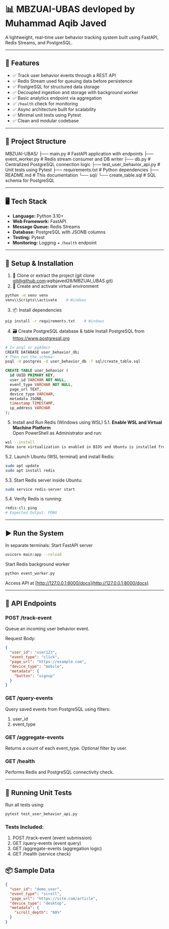 # 📊 MBZUAI-UBAS devloped by Muhammad Aqib Javed

A lightweight, real-time user behavior tracking system built using FastAPI, Redis Streams, and PostgreSQL.

---

## 🚀 Features

- ✅ Track user behavior events through a REST API  
- ✅ Redis Stream used for queuing data before persistence  
- ✅ PostgreSQL for structured data storage  
- ✅ Decoupled ingestion and storage with background worker  
- ✅ Basic analytics endpoint via aggregation  
- ✅ `/health` check for monitoring  
- ✅ Async architecture built for scalability  
- ✅ Minimal unit tests using Pytest  
- ✅ Clean and modular codebase  

---

## 🧱 Project Structure

MBZUAI-UBAS/ ├── main.py # FastAPI application with endpoints 
                ├── event_worker.py # Redis stream consumer and DB writer 
                  ├── db.py # Centralized PostgreSQL connection logic 
                    ├── test_user_behavior_api.py # Unit tests using Pytest 
                      ├── requirements.txt # Python dependencies 
                        ├── README.md # This documentation 
                          └── sql/ 
                            └── create_table.sql # SQL schema for PostgreSQL

---

## 🖥️ Tech Stack

- **Language:** Python 3.10+  
- **Web Framework:** FastAPI  
- **Message Queue:** Redis Streams  
- **Database:** PostgreSQL with JSONB columns  
- **Testing:** Pytest  
- **Monitoring:** Logging + `/health` endpoint  

---

## 🔧 Setup & Installation

1. 📁 Clone or extract the project (git clone git@github.com:aqibjaved28/MBZUAI_UBAS.git)  
2. 🔧 Create and activate virtual environment
```bash
python -m venv venv
venv\\Scripts\\activate    # Windows
```
3. 📦 Install dependencies
```bash
pip install -r requirements.txt    # Windows
```
4. 🗃️ Create PostgreSQL database & table 
Install PostgreSQL from https://www.postgresql.org
```bash
# In psql or pgAdmin
CREATE DATABASE user_behavior_db;
# Then run the schema:
psql -U postgres -d user_behavior_db -f sql/create_table.sql
```
```sql
CREATE TABLE user_behavior (
  id UUID PRIMARY KEY,
  user_id VARCHAR NOT NULL,
  event_type VARCHAR NOT NULL,
  page_url TEXT,
  device_type VARCHAR,
  metadata JSONB,
  timestamp TIMESTAMP,
  ip_address VARCHAR
);
```
5. Install and Run Redis (Windows using WSL)
5.1. **Enable WSL and Virtual Machine Platform**  
   Open PowerShell as Administrator and run:

```bash
wsl --install
Make sure virtualization is enabled in BIOS and Ubuntu is installed from Microsoft Store.
```
5.2. Launch Ubuntu (WSL terminal) and install Redis:
```bash
sudo apt update
sudo apt install redis
```
5.3. Start Redis server inside Ubuntu:
```bash
sudo service redis-server start
```
5.4. Verify Redis is running:
```bash
redis-cli ping
# Expected Output: PONG
```
---

## ▶️ Run the System
In separate terminals:
Start FastAPI server
```bash
uvicorn main:app --reload
```
Start Redis background worker
```bash
python event_worker.py
```
Access API at [http://127.0.0.1:8000/docs](http://127.0.0.1:8000/docs)

---

## 📡 API Endpoints
### POST /track-event
Queue an incoming user behavior event.

Request Body:
```json
{
  "user_id": "user123",
  "event_type": "click",
  "page_url": "https://example.com",
  "device_type": "mobile",
  "metadata": {
    "button": "signup"
  }
}
```
### GET /query-events
Query saved events from PostgreSQL using filters:

1. user_id
2. event_type

### GET /aggregate-events
Returns a count of each event_type. Optional filter by user.

### GET /health
Performs Redis and PostgreSQL connectivity check.

---

## 🧪 Running Unit Tests
Run all tests using:
```bash
pytest test_user_behavior_api.py
```
### Tests Included:
1. POST /track-event (event submission)
2. GET /query-events (event query)
3. GET /aggregate-events (aggregation logic)
4. GET /health (service check)

## 📦 Sample Data
```json
{
  "user_id": "demo_user",
  "event_type": "scroll",
  "page_url": "https://site.com/article",
  "device_type": "desktop",
  "metadata": {
    "scroll_depth": "60%"
  }
}
```